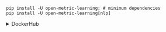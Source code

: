 ```shell
pip install -U open-metric-learning; # minimum dependencies
pip install -U open-metric-learning[nlp]
```

<details><summary>DockerHub</summary>

```shell
docker pull omlteam/oml:gpu
docker pull omlteam/oml:cpu
```

</details>


